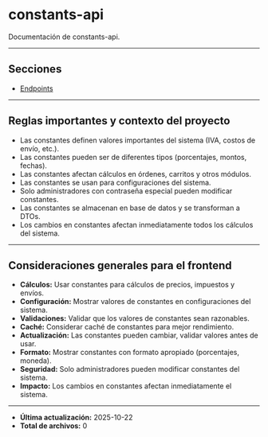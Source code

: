 # constants-api

Documentación de constants-api.

---

## Secciones

- [Endpoints](./Endpoints/README.md)

---

## Reglas importantes y contexto del proyecto

- Las constantes definen valores importantes del sistema (IVA, costos de envío, etc.).
- Las constantes pueden ser de diferentes tipos (porcentajes, montos, fechas).
- Las constantes afectan cálculos en órdenes, carritos y otros módulos.
- Las constantes se usan para configuraciones del sistema.
- Solo administradores con contraseña especial pueden modificar constantes.
- Las constantes se almacenan en base de datos y se transforman a DTOs.
- Los cambios en constantes afectan inmediatamente todos los cálculos del sistema.

---

## Consideraciones generales para el frontend

- **Cálculos:** Usar constantes para cálculos de precios, impuestos y envíos.
- **Configuración:** Mostrar valores de constantes en configuraciones del sistema.
- **Validaciones:** Validar que los valores de constantes sean razonables.
- **Caché:** Considerar caché de constantes para mejor rendimiento.
- **Actualización:** Las constantes pueden cambiar, validar valores antes de usar.
- **Formato:** Mostrar constantes con formato apropiado (porcentajes, moneda).
- **Seguridad:** Solo administradores pueden modificar constantes del sistema.
- **Impacto:** Los cambios en constantes afectan inmediatamente el sistema.

---

- **Última actualización:** 2025-10-22
- **Total de archivos:** 0
